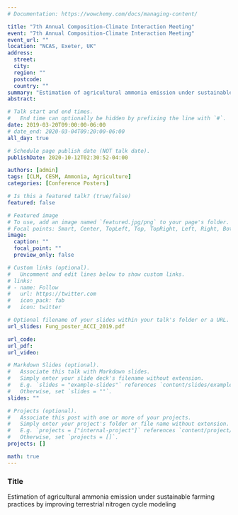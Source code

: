 ```yaml
---
# Documentation: https://wowchemy.com/docs/managing-content/

title: "7th Annual Composition-Climate Interaction Meeting"
event: "7th Annual Composition-Climate Interaction Meeting"
event_url: ""
location: "NCAS, Exeter, UK"
address:
  street:
  city:
  region: ""
  postcode:
  country: ""
summary: "Estimation of agricultural ammonia emission under sustainable farming practices by improving terrestrial nitrogen cycle modeling"
abstract:

# Talk start and end times.
#   End time can optionally be hidden by prefixing the line with `#`.
date: 2019-03-20T09:00:00-06:00
# date_end: 2020-03-04T09:20:00-06:00
all_day: true

# Schedule page publish date (NOT talk date).
publishDate: 2020-10-12T02:30:52-04:00

authors: [admin]
tags: [CLM, CESM, Ammonia, Agriculture]
categories: [Conference Posters]

# Is this a featured talk? (true/false)
featured: false

# Featured image
# To use, add an image named `featured.jpg/png` to your page's folder.
# Focal points: Smart, Center, TopLeft, Top, TopRight, Left, Right, BottomLeft, Bottom, BottomRight.
image:
  caption: ""
  focal_point: ""
  preview_only: false

# Custom links (optional).
#   Uncomment and edit lines below to show custom links.
# links:
# - name: Follow
#   url: https://twitter.com
#   icon_pack: fab
#   icon: twitter

# Optional filename of your slides within your talk's folder or a URL.
url_slides: Fung_poster_ACCI_2019.pdf

url_code:
url_pdf:
url_video:

# Markdown Slides (optional).
#   Associate this talk with Markdown slides.
#   Simply enter your slide deck's filename without extension.
#   E.g. `slides = "example-slides"` references `content/slides/example-slides.md`.
#   Otherwise, set `slides = ""`.
slides: ""

# Projects (optional).
#   Associate this post with one or more of your projects.
#   Simply enter your project's folder or file name without extension.
#   E.g. `projects = ["internal-project"]` references `content/project/deep-learning/index.md`.
#   Otherwise, set `projects = []`.
projects: []

math: true
---
```


### Title

Estimation of agricultural ammonia emission under sustainable farming practices by improving terrestrial nitrogen cycle modeling
